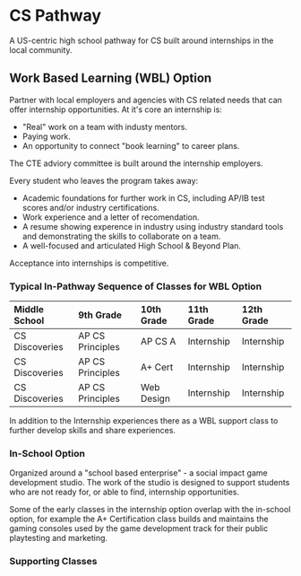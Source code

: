 # CS Pathway

A US-centric high school pathway for CS built around internships in the local community.

## Work Based Learning (WBL) Option

Partner with local employers and agencies with CS related needs that can offer internship opportunities. At it's core an internship is:
* "Real" work on a team with industy mentors.
* Paying work.
* An opportunity to connect "book learning" to career plans.

The CTE adviory committee is built around the internship employers.

Every student who leaves the program takes away:
* Academic foundations for further work in CS, including AP/IB test scores and/or industry certifications.
* Work experience and a letter of recomendation.
* A resume showing experence in industry using industry standard tools and demonstrating the skills to collaborate on a team.
* A well-focused and articulated High School & Beyond Plan.

Acceptance into internships is competitive.

### Typical In-Pathway Sequence of Classes for WBL Option

| Middle School  | 9th Grade        | 10th Grade | 11th Grade | 12th Grade |
| :---           | :---             | :---       | :---       | :---       |
| CS Discoveries | AP CS Principles | AP CS A    | Internship | Internship |
| CS Discoveries | AP CS Principles | A+ Cert    | Internship | Internship |
| CS Discoveries | AP CS Principles | Web Design | Internship | Internship |

In addition to the Internship experiences there as a WBL support class to further develop skills and share experiences.

### In-School Option

Organized around a "school based enterprise" - a social impact game development studio. The work of the studio is designed to support students who are not ready for, or able to find, internship opportunities.

Some of the early classes in the internship option overlap with the in-school option, for example the A+ Certification class builds and maintains the gaming consoles used by the game development track for their public playtesting and marketing.

### Supporting Classes
